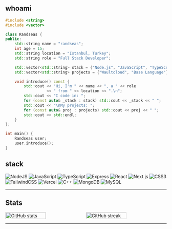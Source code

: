 ## whoami
```cpp
#include <string>
#include <vector>

class Randseas {
public:
    std::string name = "randseas";
    int age = 15;
    std::string location = "Istanbul, Turkey";
    std::string role = "Full Stack Developer";

    std::vector<std::string> stack = {"Node.js", "JavaScript", "TypeScript", "Express", "React", "Next.js", "CSS3", "TailwindCSS", "Vercel", "C++", "MongoDB", "MySQL};
    std::vector<std::string> projects = {"Waultcloud", "Base Language"};

    void introduce() const {
        std::cout << "Hi, I'm " << name << ", a " << role 
                  << " from " << location << ".\n";
        std::cout << "I code in: ";
        for (const auto& _stack : stack) std::cout << _stack << " ";
        std::cout << "\nMy projects: ";
        for (const auto& proj : projects) std::cout << proj << " ";
        std::cout << std::endl;
    }
};

int main() {
    Randseas user;
    user.introduce();
}
```

## stack

![NodeJS](https://img.shields.io/badge/node.js-6DA55F?style=for-the-badge&logo=node.js&logoColor=white)
![JavaScript](https://img.shields.io/badge/javascript-%23323330.svg?style=for-the-badge&logo=javascript&logoColor=%23F7DF1E)
![TypeScript](https://img.shields.io/badge/typescript-%23007ACC.svg?style=for-the-badge&logo=typescript&logoColor=white) 
![Express](https://img.shields.io/badge/express-0c0c0c?style=for-the-badge&logo=express&logoColor=white)
![React](https://img.shields.io/badge/react-%2320232a.svg?style=for-the-badge&logo=react&logoColor=%2361DAFB)
![Next.js](https://img.shields.io/badge/next.js-000000?style=for-the-badge&logo=next.js&logoColor=white)
![CSS3](https://img.shields.io/badge/css3-2465f1?style=for-the-badge&logo=css&logoColor=white)
![TailwindCSS](https://img.shields.io/badge/tailwindcss-00bcff?style=for-the-badge&logo=tailwindcss&logoColor=white)
![Vercel](https://img.shields.io/badge/vercel-%23000000.svg?style=for-the-badge&logo=vercel&logoColor=white)
![C++](https://img.shields.io/badge/C++-05122A?style=for-the-badge&logo=cplusplus&logoColor=white)
![MongoDB](https://img.shields.io/badge/MongoDB-%234ea94b.svg?style=for-the-badge&logo=mongodb&logoColor=white)
![MySQL](https://img.shields.io/badge/mysql-4479A1.svg?style=for-the-badge&logo=mysql&logoColor=white)

---

## Stats

<div style="display: flex !important; gap: 0px !important; width: 100% !important; align-items: center !important; justify-content: center !important; flex-wrap: nowrap !important;">
  <img style="width: 50% !important;" src="https://github-readme-stats.vercel.app/api?username=randseas&show_icons=true&hide_border=true&theme=radical" alt="GitHub stats" />
  <img style="width: 50% !important;" src="https://github-readme-streak-stats.herokuapp.com?user=randseas&show_icons=true&theme=radical&hide_border=true" alt="GitHub streak" />
</div>

---
